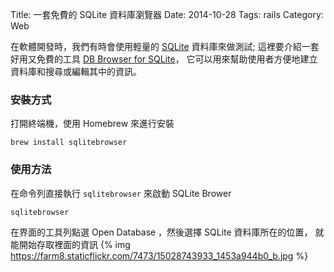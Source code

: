 Title: 一套免費的 SQLite 資料庫瀏覽器
Date: 2014-10-28
Tags: rails
Category: Web


在軟體開發時，我們有時會使用輕量的 [SQLite](http://www.sqlite.org)
資料庫來做測試; 這裡要介紹一套好用又免費的工具
[DB Browser for SQLite](http://sqlitebrowser.org/)，
它可以用來幫助使用者方便地建立資料庫和搜尋或編輯其中的資訊。

### 安裝方式

打開終端機，使用 Homebrew 來進行安裝
```
brew install sqlitebrowser
```

### 使用方法

在命令列直接執行 `sqlitebrowser` 來啟動 SQLite Brower
```
sqlitebrowser
```

在界面的工具列點選 Open Database ，然後選擇 SQLite 資料庫所在的位置，
就能開始存取裡面的資訊
{% img https://farm8.staticflickr.com/7473/15028743933_1453a944b0_b.jpg %}
